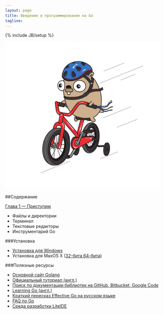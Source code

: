 ```yaml
---
layout: page
title: Введение в программирование на Go
tagline:
---
```

{% include JB/setup %}

![cover image with a beaver on bike](/assets/cover.png)

##Cодержание

[Глава 1 — Приступим](/01/chapter-1/)
<ul>
  <li>Файлы и директории</li>
  <li>Терминал</li>
  <li>Текстовые редакторы</li>
  <li>Инструментарий Go</li>
</ul>

###Установка

* [Установка для Windows](http://www.golang-book.com/installers/go-install.exe)
* Установка для MaxOS X ([32-бита](http://www.golang-book.com/installers/go-install-x86.pkg),[64-бита](http://www.golang-book.com/installers/go-install-x64.pkg))

###Полезные ресурсы
* [Основной сайт Golang](http://golang.org/)
* [Официальный туториал (англ.)](http://tour.golang.org/#1)
* [Поиск по документации библиотек на GitHub, Bitbucket, Google Code](http://go.pkgdoc.org/)
* [Learning Go (англ.)](http://miek.nl/files/go/)
* [Краткий пересказ Effective Go на русском языке](http://eao197.narod.ru/desc/short_effective_go.html)
* [FAQ по Go](http://code.google.com/p/golang-ru/wiki/FAQ)
* [Среда разработки LiteIDE](http://code.google.com/p/golangide/)